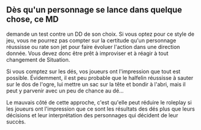 ## Dès qu'un personnage se lance dans quelque chose, ce MD

demande un test contre un DD de son choix. Si vous optez
pour ce style de jeu, vous ne pourrez pas compter sur la
certitude qu'un personnage réussisse ou rate son jet pour
faire évoluer l'action dans une direction donnée. Vous devez
donc être prêt à improviser et à réagir à tout changement de
Situation.

Si vous comptez sur les dés, vos joueurs ont l'impression
que tout est possible. Évidemment, il est peu probable que le
halfelin réussisse à sauter sur le dos de l'ogre, lui mettre un
sac sur la tête et bondir à l'abri, mais il peut y parvenir avec
un peu de chance au dé...

Le mauvais côté de cette approche, c'est qu'elle peut
réduire le roleplay si les joueurs ont l'impression que ce
sont les résultats des dés plus que leurs décisions et leur
interprétation des personnages qui décident de leur succès.
